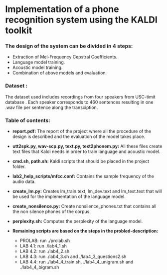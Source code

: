 # Implementation of a phone recognition system using the KALDI toolkit

### The design of the system can be divided in 4 steps:

- Extraction of Mel-Frequency Cepstral Coefficients.
- Language model training.
- Acoustic model training.
- Combination of above models and evaluation.

### Dataset :

The dataset used includes recordings from four speakers from USC-timit database . Each speaker corresponds to 460 sentences resulting in one .wav file per sentence along the transciption. 

### Table of contents:

- __report.pdf:__ The report of the project where all the procedure of the design is described and the evaluation of the model takes place.

- __utt2spk.py, wav-scp.py, text.py, text2phonem.py:__ All these files create text files that Kaldi needs in order to train language and acoustic model.

- __cmd.sh, path.sh:__ Kaldi scripts that should be placed in the project folder.

- __lab2_help_scripts/mfcc.conf:__ Contains the sample frequency of the audio data.

- __create_lm.py:__ Creates lm_train.text, lm_dev.text and lm_test.text that will be used for the implementation of the language model.

- __create_nonsilence.py:__ Create nonsilence_phones.txt that contains all the non silence phones of the corpus. 

- __perplexity.sh:__ Computes the perplexity of the language model.

- __Remaining scripts are based on the steps in the probled-description:__

  - PROLAB: run ./prolab.sh
  - LAB 4.1: run ./lab4_1.sh
  - LAB 4.2: run ./lab4_2.sh
  - LAB 4.3: run ./lab4_3.sh and ./lab4_3_questions2.sh
  - LAB 4.4: run ./lab4_4_train.sh, ./lab4_4_unigram.sh and ./lab4_4_bigram.sh
